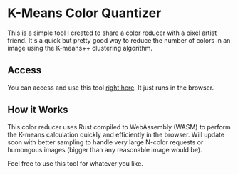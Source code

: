 # K-Means Color Quantizer
This is a simple tool I created to share a color reducer with a pixel artist friend. It's a quick but pretty good way to reduce the number of colors in an image using the K-means++ clustering algorithm.

## Access

You can access and use this tool [right here](https://mattdeak.github.io/kmeans-color-reducer/). It just runs in the browser.

## How it Works

This color reducer uses Rust compiled to WebAssembly (WASM) to perform the K-means calculation quickly and efficiently in the browser.
Will update soon with better sampling to handle very large N-color requests or humongous images (bigger than any reasonable image would be).

Feel free to use this tool for whatever you like.

